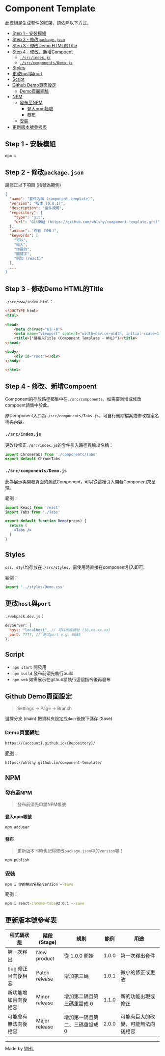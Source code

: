 # Component Template

此模組是生成套件的框架，請依照以下方式。

* [Step 1 - 安裝模組](#step-1---安裝模組)
* [Step 2 - 修改`package.json`](#step-2---修改packagejson)
* [Step 3 - 修改Demo HTML的Title](#step-3---修改demo-html的title)
* [Step 4 - 修改、新增Compoent](#step-4---修改新增compoent)
  * [`./src/index.js`](#srcindexjs)
  * [`./src/components/Demo.js`](#srccomponentsdemojs)
* [Styles](#styles)
* [更改host與port](#更改host與port)
* [Script](#script)
* [Github Demo頁面設定](#github-demo頁面設定)
  * [Demo頁面網址](#demo頁面網址)
* [NPM](#npm)
  * [發布至NPM](#發布至npm)
    * [登入npm帳號](#登入npm帳號)
    * [發布](#發布)
  * [安裝](#安裝)
* [更新版本號參考表](#更新版本號參考表)

## Step 1 - 安裝模組

```cmd
npm i
```

## Step 2 - 修改`package.json`

請修正以下項目 (括號為範例)

```json
{
  "name": "套件名稱 (component-template)",
  "version": "版本 (0.0.1)",
  "description": "套件說明",
  "repository": {
    "type": "git",
    "url": "Git網址 (https://github.com/whlshy/component-template.git)"
  },
  "author": "作者 (WHL)",
  "keywords": [
    "可以",
    "輸入",
    "你要的",
    "關鍵字",
    "例如 (react)"
  ],
  ...
}
```

## Step 3 - 修改Demo HTML的Title

`./src/www/index.html`：

```html
<!DOCTYPE html>
<html>
    
<head>
    <meta charset="UTF-8">
    <meta name="viewport" content="width=device-width, initial-scale=1.0">
    <title>{"請輸入Title (Component Template - WHL)"}</title>
</head>

<body>
    <div id="root"></div>
</body>

</html>
```

## Step 4 - 修改、新增Compoent

Component的存放路徑都集中在`./src/components`，如需要新增或修改compoent請集中於此。

原Component入口為`./src/components/Tabs.js`，可自行刪除檔案或修改檔案名稱與內容。

### `./src/index.js`

更改後修正`./src/index.js`的套件引入路徑與輸出名稱：

```js
import ChromeTabs from './components/Tabs'
export default ChromeTabs
```

### `./src/components/Demo.js`

此為展示與開發頁面的測試Component，可以從這裡引入開發Component來呈現。

範例：

```jsx
import React from 'react'
import Tabs from './Tabs'

export default function Demo(props) {
  return (
    <Tabs />
  )
}
```

## Styles

`css`、`styl`均存放在`./src/styles`，需使用時直接在component引入即可。

範例：

```jsx
import '../styles/Demo.css'
```

## 更改`host`與`port`

`./webpack.dev.js`：

```js
devServer: {
  host: "localhost", // 可以改成網址 (10.xx.xx.xx)
  port: 7777, // 更改port e.g. 8888
},
```

## Script

- `npm start`
  開發用
- `npm build`
  發布前須先執行build
- `npm web`
  如需展示在github請執行這個指令後再發布

## Github Demo頁面設定

> Settings -> Page -> Branch

選擇分支 (main) 把資料夾設定成`docs`後按下儲存 (Save)

### Demo頁面網址

```cmd
https://{account}.github.io/{Repository}/
```

[範例](https://whlshy.github.io/component-template/)：

```cmd
https://whlshy.github.io/component-template/
```

## NPM

### 發布至NPM

> 發布前須先申請NPM帳號

#### 登入npm帳號

```cmd
npm adduser
```

#### 發布

> 更新版本同時也記得修改`package.json`中的`version`喔！

```cmd
npm publish
```

### 安裝

```cmd
npm i 你的模組名稱@version --save
```

範例：

```cmd
npm i react-chrome-tabs@2.0.1 --save
```

## 更新版本號參考表

|程式碼狀態| 階段(Stage)| 規則| 範例| 用途|
|---|---|---|---|---|
|第一次釋出| New product| 從 1.0.0 開始 |1.0.0| 第一次釋出套件|
|bug 修正且向後相容| Patch release| 增加第三碼 |1.0.1| 微小的修正或更改|
|新功能增加且向後相容 |Minor release |增加第二碼且第三碼重設成 0| 1.1.0 |新的功能出現或修正|
|可能會有無法向後相容| Major release |增加第一碼且第二、三碼重設成 0| 2.0.0 |可能有巨大的改變，可能無法向後相容|

---

Made by [WHL](https://github.com/whlshy)
